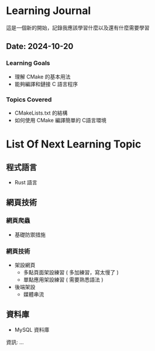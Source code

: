 # Learning Journal
這是一個新的開始，記錄我應該學習什麼以及還有什麼需要學習

## Date: 2024-10-20

### Learning Goals
- 理解 CMake 的基本用法
- 能夠編譯和鏈接 C 語言程序

### Topics Covered
- CMakeLists.txt 的結構
- 如何使用 CMake 編譯簡單的 C語言環境

# List Of Next Learning Topic

## 程式語言

- Rust 語言

## 網頁技術

### 網頁爬蟲

- 基礎防禦措施

### 網頁技術

- 架設網頁
    - 多點頁面架設練習 ( 多加練習，寫太慢了 )
    - 單點應用架設練習 ( 需要熟悉語法 )
- 後端架設
    - 媒體串流

## 資料庫
- MySQL 資料庫

資訊: ...